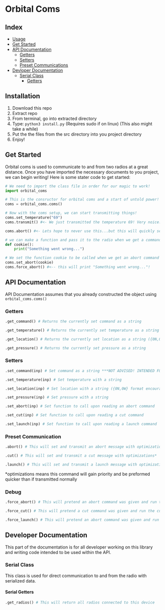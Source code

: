 # Orbital Coms
##	Index
- [Usage](#usage)
- [Get Started](#get-started)
- [API Documentation](#api-documentation)
	- [Getters](#getters)
	- [Setters](#setters)
	- [Preset Communications](#preset-communication)
- [Devloper Documentation](#devloper-documentation)
	- [Serial Class](#serial-class)
		- [Getters](#serial-getters)

## Installation
1. Download this repo
2. Extract repo
3. From terminal, go into extracted directory
4. Type: ```python3 install.py``` (Requires sudo if on linux) (This also might take a while)
5. Put the the files from the src directory into you project directory
6. Enjoy!

## Get Started
Orbital coms is used to communicate to and from two radios at a great distance. Once you have imported the necessary documents to you project, we can begin writing!
Here is some stater code to get started:
```python
# We need to import the class file in order for our magic to work!
import orbital_coms

# This is the consructor for orbital coms and a start of untold power! :)
coms = orbital_coms.coms()

# Now with the coms setup, we can start transmitting things!
coms.set_temperature("69")
coms.transmit() #<- We just transmitted the temperature 69! Very noice!

coms.abort() #<- Lets hope to never use this...but this will quickly send an abort command!

# we can make a function and pass it to the radio when we get a command!
def cookie():
	print("Something went wrong...")

# We set the function cookie to be called when we get an abort command
coms.set_abort(cookie)
coms.force_abort() #<-- this will print "Something went wrong..."!
```

## API Documentation

API Documentation assumes that you already constructed the object using ```orbital_coms.coms()```

### Getters
```python
.get_command() # Returns the currently set command as a string
```
```python
.get_temperature() # Returns the currently set temperature as a string
```
```python
.get_location() # Returns the currently set location as a string ({0N,0W} format encouraged)
```
```python
.get_pressure() # Returns the currently set pressure as a string
```
### Setters
```python
.set_command(inp) # Set command as a string ***NOT ADVISED! INTENDED FOR SPECIAL CASES***
```
```python
.set_temperature(inp) # Set temperature with a string
```
```python
.set_location(inp) # Set location with a string ({0N,0W} format encouraged)
```
```python
.set_pressure(inp) # Set pressure with a string
```
```python
.set_abort(inp) # Set function to call upon reading an abort command
```
```python
.set_cut(inp) # Set function to call upon reading a cut command
```
```python
.set_launch(inp) # Set function to call upon reading a launch command
```
### Preset Communication
```python
.abort() # This will set and transmit an abort message with optimizations*
```
```python
.cut() # This will set and transmit a cut message with optimizations*
```
```python
.launch() # This will set and transmit a launch message with optimizations*
```
*optimizations means this command will gain priority and be preformed quicker than if transmitted normally

### Debug
```python
.force_abort() # This will pretend an abort command was given and run the abort code
```
```python
.force_cut() # This will pretend a cut command was given and run the cut functions
```
```python
.force_launch() # This will pretend an abort command was given and run the abort code
```
## Developer Documentation
This part of the documentation is for all developer working on this library and writing code intended to be used within the API.

### Serial Class
This class is used for direct communication to and from the radio with serialized data.
#### Serial Getters
```python
.get_radios() # This will return all radios connected to this device
```
